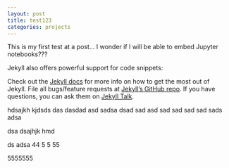 ```yaml
---
layout: post
title: test123
categories: projects
---
```


This is my first test at a post... I wonder if I will be able to embed Jupyter notebooks???

<!-- more -->
Jekyll also offers powerful support for code snippets:

Check out the [Jekyll docs][jekyll-docs] for more info on how to get the most out of Jekyll. File all bugs/feature requests at [Jekyll’s GitHub repo][jekyll-gh]. If you have questions, you can ask them on [Jekyll Talk][jekyll-talk].

hdsajkh kjdsds
das
dasdad
asd
sadsa
dsad
sad
asd
sad
sad
sad
sad
sads
adsa



dsa
dsajhjk hmd
 
 ds
 adsa
 44
 5
 5
 55


 5555555

[jekyll-docs]: http://jekyllrb.com/docs/home
[jekyll-gh]:   https://github.com/jekyll/jekyll
[jekyll-talk]: https://talk.jekyllrb.com/
